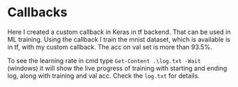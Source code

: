 # Callbacks

Here I created a custom callback in Keras in tf backend. That can be used in ML training. Using the callback I train the mnist dataset, which is available is in tf, with my custom callback. The acc on val set is more than 93.5%.    

To see the learning rate in cmd type `Get-Content .\log.txt -Wait` (windows) it will show the live progress of training with starting and ending log, along with training and val acc. Check the `log.txt` for details.
 
 
